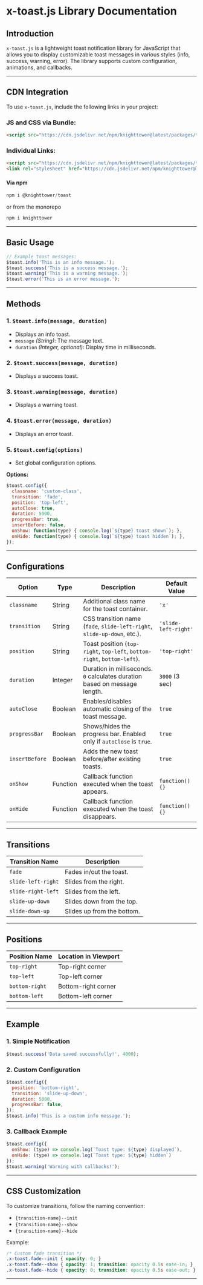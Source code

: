 # **x-toast.js Library Documentation**

## **Introduction**
`x-toast.js` is a lightweight toast notification library for JavaScript that allows you to display customizable toast messages in various styles (info, success, warning, error). The library supports custom configuration, animations, and callbacks.

---

## **CDN Integration**

To use `x-toast.js`, include the following links in your project:

### **JS and CSS via Bundle:**
```html
<script src="https://cdn.jsdelivr.net/npm/knighttower@latest/packages/toast/dist/browser/bundle.js"></script>
```

### **Individual Links:**
```html
<script src="https://cdn.jsdelivr.net/npm/knighttower@latest/packages/toast/dist/browser/toast.js"></script>
<link rel="stylesheet" href="https://cdn.jsdelivr.net/npm/knighttower@latest/packages/toast/dist/browser/style.css">
``` 

#### Via npm

```javascript
npm i @knighttower/toast
```  
or from the monorepo
```javascript
npm i knighttower
```

---

## **Basic Usage**

```js
// Example toast messages:
$toast.info('This is an info message.');
$toast.success('This is a success message.');
$toast.warning('This is a warning message.');
$toast.error('This is an error message.');
```

---

## **Methods**

### **1. `$toast.info(message, duration)`**
- Displays an info toast.
- `message` *(String)*: The message text.
- `duration` *(Integer, optional)*: Display time in milliseconds.

### **2. `$toast.success(message, duration)`**
- Displays a success toast.

### **3. `$toast.warning(message, duration)`**
- Displays a warning toast.

### **4. `$toast.error(message, duration)`**
- Displays an error toast.

### **5. `$toast.config(options)`**
- Set global configuration options.

**Options:**
```js
$toast.config({
  classname: 'custom-class',
  transition: 'fade',
  position: 'top-left',
  autoClose: true,
  duration: 5000,
  progressBar: true,
  insertBefore: false,
  onShow: function(type) { console.log(`${type} toast shown`); },
  onHide: function(type) { console.log(`${type} toast hidden`); },
});
```

---

## **Configurations**

| Option       | Type     | Description                                                                                          | Default Value   |
|--------------|----------|------------------------------------------------------------------------------------------------------|----------------|
| `classname`  | String   | Additional class name for the toast container.                                                        | `'x'`          |
| `transition` | String   | CSS transition name (`fade`, `slide-left-right`, `slide-up-down`, etc.).                              | `'slide-left-right'` |
| `position`   | String   | Toast position (`top-right`, `top-left`, `bottom-right`, `bottom-left`).                              | `'top-right'`  |
| `duration`   | Integer  | Duration in milliseconds. `0` calculates duration based on message length.                            | `3000` (3 sec) |
| `autoClose`  | Boolean  | Enables/disables automatic closing of the toast message.                                               | `true`         |
| `progressBar`| Boolean  | Shows/hides the progress bar. Enabled only if `autoClose` is `true`.                                   | `true`         |
| `insertBefore`| Boolean | Adds the new toast before/after existing toasts.                                                       | `true`         |
| `onShow`     | Function | Callback function executed when the toast appears.                                                     | `function() {}`|
| `onHide`     | Function | Callback function executed when the toast disappears.                                                  | `function() {}`|

---

## **Transitions**

| Transition Name     | Description            |
|---------------------|------------------------|
| `fade`              | Fades in/out the toast. |
| `slide-left-right`  | Slides from the right.  |
| `slide-right-left`  | Slides from the left.   |
| `slide-up-down`     | Slides down from the top. |
| `slide-down-up`     | Slides up from the bottom. |

---

## **Positions**

| Position Name     | Location in Viewport     |
|-------------------|--------------------------|
| `top-right`       | Top-right corner          |
| `top-left`        | Top-left corner           |
| `bottom-right`    | Bottom-right corner       |
| `bottom-left`     | Bottom-left corner        |

---

## **Example**

### **1. Simple Notification**
```js
$toast.success('Data saved successfully!', 4000);
```

### **2. Custom Configuration**
```js
$toast.config({
  position: 'bottom-right',
  transition: 'slide-up-down',
  duration: 5000,
  progressBar: false,
});
$toast.info('This is a custom info message.');
```

### **3. Callback Example**
```js
$toast.config({
  onShow: (type) => console.log(`Toast type: ${type} displayed`),
  onHide: (type) => console.log(`Toast type: ${type} hidden`)
});
$toast.warning('Warning with callbacks!');
```

---

## **CSS Customization**

To customize transitions, follow the naming convention:
- `{transition-name}--init`
- `{transition-name}--show`
- `{transition-name}--hide`

Example:
```css
/* Custom fade transition */
.x-toast.fade--init { opacity: 0; }
.x-toast.fade--show { opacity: 1; transition: opacity 0.5s ease-in; }
.x-toast.fade--hide { opacity: 0; transition: opacity 0.5s ease-out; }
```

---
